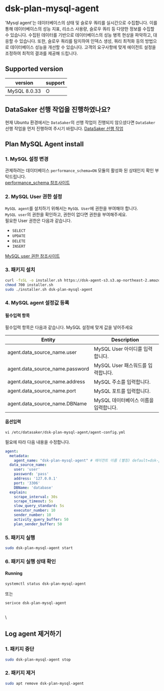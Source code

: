 # dsk-plan-mysql-agent

'Mysql agent'는 데이터베이스의 상태 및 슬로우 쿼리를 실시간으로 수집합니다. 이를 통해 데이터베이스의 성능 지표, 리소스 사용량, 슬로우 쿼리 등 다양한 정보를 수집할 수 있습니다. 수집된 데이터를 기반으로 데이터베이스의 성능 병목 현상을 파악하고, 대응할 수 있습니다. 또한, 슬로우 쿼리를 탐지하여 인덱스 생성, 쿼리 최적화 등의 방법으로 데이터베이스 성능을 개선할 수 있습니다. 고객의 요구사항에 맞게 에이전트 설정을 조정하여 최적의 결과를 제공해 드립니다.

## Supported version

| version      | support |
| ------------ | ------- |
| MySQL 8.0.33 | O       |

## DataSaker 선행 작업을 진행하였나요?

현재 Ubuntu 환경에서는 `DataSaker`의 선행 작업이 진행되지 않으셨다면 `DataSaker` 선행 작업을 먼저 진행하여 주시기 바랍니다. [DataSaker 선행 작업]($%7BPREPARATION\_MANUAL\_KR%7D/)

## Plan MySQL Agent install

### 1. MySQL 설정 변경

관제하려는 데이터베이스 `performance_schema=ON` 모듈의 활성화 된 상태인지 확인 부탁드립니다.\
[performance\_schema 참조사이트](https://dev.mysql.com/doc/refman/8.0/en/performance-schema-quick-start.html)

### 2. MySQL User 권한 설정

`MySQL agent`를 설치하기 위해서는 `MySQL User`에 권한을 부여해야 합니다.\
`MySQL user`의 권한을 확인하고, 권한이 없다면 권한을 부여해주세요.\
필요한 User 권한은 다음과 같습니다.

* `SELECT`
* `UPDATE`
* `DELETE`
* `INSERT`

[MySQL user 권한 참조사이트](https://dev.mysql.com/doc/refman/8.0/en/grant.html)

### 3. 패키지 설치

```bash
curl -fsSL -o installer.sh https://dsk-agent-s3.s3.ap-northeast-2.amazonaws.com/dsk-agent-s3/public/install.sh
chmod 700 installer.sh
sudo ./installer.sh dsk-plan-mysql-agent
```

### 4. MySQL agent 설정값 등록

#### 필수입력 항목

필수입력 항목은 다음과 같습니다. MySQL 설정에 맞게 값을 넣어주세요

| Entity                            | Description             |
| --------------------------------- | ----------------------- |
| agent.data\_source\_name.user     | MySQL User 아이디를 입력합니다.  |
| agent.data\_source\_name.password | MySQL User 패스워드를 입력합니다. |
| agent.data\_source\_name.address  | MySQL 주소를 입력합니다.        |
| agent.data\_source\_name.port     | MySQL 포트를 입력합니다.        |
| agent.data\_source\_name.DBName   | MySQL 데이터베이스 이름을 입력합니다. |

#### 옵션입력

```shell
vi /etc/datasaker/dsk-plan-mysql-agent/agent-config.yml
```

필요에 따라 다음 내용을 수정합니다.

```yaml
agent:
  metadata:
    agent_name: "dsk-plan-mysql-agent" # 에이전트 이름 (별칭) default=dsk-plan-mysql-agent
  data_source_name:
    user: 'user'
    password: 'pass'
    address: '127.0.0.1'
    port: '3306'
    DBName: 'database'
  explain:
    scrape_interval: 30s
    scrape_timeout: 5s
    slow_query_standard: 5s
    executor_number: 10
    sender_number: 10
    activity_query_buffer: 50
    plan_sender_buffer: 50
```

### 5. 패키지 실행

```bash
sudo dsk-plan-mysql-agent start
```

### 6. 패키지 실행 상태 확인

#### Running

```bash
systemctl status dsk-plan-mysql-agent
```

또는

```shell
serivce dsk-plan-mysql-agent
```

\
\


## Log agent 제거하기

### 1. 패키지 중단

```bash
sudo dsk-plan-mysql-agent stop
```

### 2. 패키지 제거

```bash
sudo apt remove dsk-plan-mysql-agent
```
